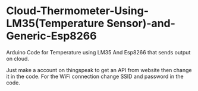 # Cloud-Thermometer-Using-LM35(Temperature Sensor)-and-Generic-Esp8266
Arduino Code for Temperature using LM35 And Esp8266 that sends output on cloud.

Just make a account on thingspeak to get an API from website then change it in the code.
For the WiFi connection change SSID and password in the code.
